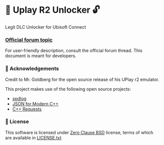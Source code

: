 ﻿# 🐨 Uplay R2 Unlocker 🔓 

Legit DLC Unlocker for Ubisoft Connect

### [Official forum topic]
For user-friendly description, consult the official forum thread. This document is meant for developers.

[Official forum topic]: https://cs.rin.ru/forum/viewtopic.php?f=10&t=111874

### 👋 Acknowledgements
Credit to Mr. Goldberg for the open source release of his UPlay r2 emulator.

This project makes use of the following open source projects:

- [spdlog](https://github.com/gabime/spdlog)
- [JSON for Modern C++](https://github.com/nlohmann/json)
- [C++ Requests](https://github.com/libcpr/cpr)

### 📄 License
This software is licensed under [Zero Clause BSD] license, terms of which are available in [LICENSE.txt]

[Zero Clause BSD]: https://choosealicense.com/licenses/0bsd/

[LICENSE.txt]: ./LICENSE.txt
